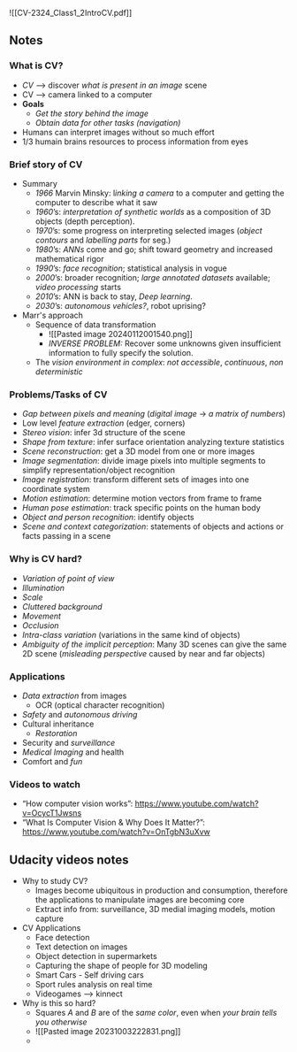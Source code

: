 ![[CV-2324_Class1_2IntroCV.pdf]]

## Notes

### What is CV?
- *CV* --> discover *what is present in an image* scene
- CV --> camera linked to a computer
- **Goals**
	- *Get the story behind the image*
	- *Obtain data for other tasks (navigation)*
- Humans can interpret images without so much effort
- 1/3 humain brains resources to process information from eyes
### Brief story of CV
- Summary
	- *1966* Marvin Minsky: l*inking a camera* to a computer and getting the computer to describe what it saw
	- *1960*’s: *interpretation of synthetic worlds* as a composition of 3D objects (depth perception). 
	- *1970*’s: some progress on interpreting selected images (*object contours* and *labelling parts* for seg.) 
	- *1980*’s: *ANNs* come and go; shift toward geometry and increased mathematical rigor 
	- *1990*’s: *face recognition*; statistical analysis in vogue 
	- *2000*’s: broader recognition; *large annotated datasets* available; *video processing* starts 
	- *2010*’s: ANN is back to stay, *Deep learning*. 
	- *2030*’s: *autonomous vehicles?*, robot uprising?
- Marr's approach
	- Sequence of data transformation
		- ![[Pasted image 20240112001540.png]]
		- *INVERSE PROBLEM:* Recover some unknowns given insufficient information to fully specify the solution.
	- The *vision environment in complex*: *not accessible*, *continuous*, *non deterministic*
### Problems/Tasks of CV
- *Gap between pixels and meaning* (*digital image* $\longrightarrow$ *a matrix of numbers*)
- Low level *feature extraction* (edger, corners)
- *Stereo vision*: infer 3d structure of the scene
- *Shape from texture*: infer surface orientation analyzing texture statistics
- *Scene reconstruction*: get a 3D model from one or more images
- *Image segmentation*: divide image pixels into multiple segments to simplify representation/object recognition
- *Image registration*:  transform different sets of images into one coordinate system
- *Motion estimation*: determine motion vectors from frame to frame
- *Human pose estimation*: track specific points on the human body
- *Object and person recognition*: identify objects
- *Scene and context categorization*: statements of objects and actions or facts passing in a scene
### Why is CV hard?
- *Variation of point of view*
- *Illumination*
- *Scale*
- *Cluttered background*
- *Movement*
- *Occlusion*
- *Intra-class variation* (variations in the same kind of objects)
- *Ambiguity of the implicit perception*: Many 3D scenes can give the same 2D scene (*misleading perspective* caused by near and far objects)
### Applications
- *Data extraction* from images
	- OCR (optical character recognition)
- *Safety* and *autonomous driving*
- Cultural inheritance
	- *Restoration*
- Security and *surveillance*
- *Medical Imaging* and health
- Comfort and *fun*
### Videos to watch
- “How computer vision works”: https://www.youtube.com/watch?v=OcycT1Jwsns 
- “What Is Computer Vision & Why Does It Matter?”: https://www.youtube.com/watch?v=OnTgbN3uXvw

## Udacity videos notes
- Why to study CV?
	- Images become ubiquitous in production and consumption, therefore the applications to manipulate images are becoming core
	- Extract info from: surveillance, 3D medial imaging models, motion capture
- CV Applications
	- Face detection
	- Text detection on images
	- Object detection in supermarkets
	- Capturing the shape of people for 3D modeling
	- Smart Cars - Self driving cars
	- Sport rules analysis on real time
	- Videogames --> kinnect
- Why is this so hard?
	- Squares *A* and *B* are of the *same color*, even when *your brain tells you otherwise*
	- ![[Pasted image 20231003222831.png]]
	- 